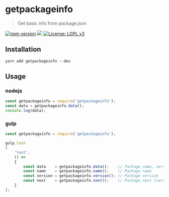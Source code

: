 # getpackageinfo
> Get basic info from package.json

[![npm version](https://badge.fury.io/js/getpackageinfo.svg)](https://badge.fury.io/js/getpackageinfo) [![](https://data.jsdelivr.com/v1/package/npm/getpackageinfo/badge)](https://www.jsdelivr.com/package/npm/getpackageinfo) [![License: LGPL v3](https://img.shields.io/badge/License-LGPL%20v3-blue.svg)](https://www.gnu.org/licenses/lgpl-3.0)

## Installation

`yarn add getpackageinfo --dev`

## Usage

### nodejs
```javascript
const getpackageinfo = require('getpackageinfo');
const data = getpackageinfo.data();
console.log(data);
```

### gulp
```javascript
const getpackageinfo = require('getpackageinfo');

gulp.task
(
    'test',
    () =>
    {
        const data    = getpackageinfo.data();    // Package name, version, next (version)
        const name    = getpackageinfo.name();    // Package name
        const version = getpackageinfo.version(); // Package version
        const next    = getpackageinfo.next();    // Package next (version)
    }
);
```